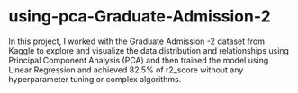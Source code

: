 # using-pca-Graduate-Admission-2
In this project, I worked with the Graduate Admission -2 dataset from Kaggle to explore and visualize the data distribution and relationships using Principal Component Analysis (PCA) and then trained the model using Linear Regression and achieved 82.5% of r2_score without any hyperparameter tuning or complex algorithms.
